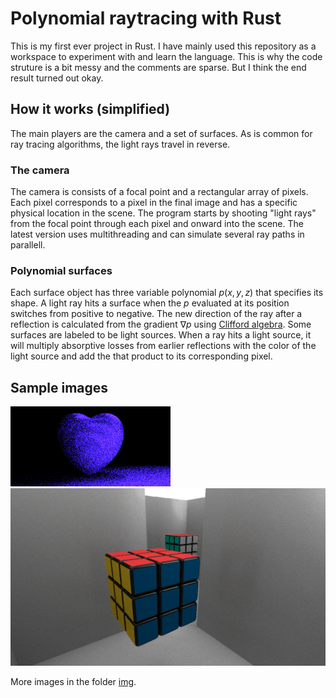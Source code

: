 # Polynomial raytracing with Rust

This is my first ever project in Rust. I have mainly used this repository as a workspace to experiment with and learn the language. This is why the code struture is a bit messy and the comments are sparse. But I think the end result turned out okay.

## How it works (simplified)

The main players are the camera and a set of surfaces. As is common for ray tracing algorithms, the light rays travel in reverse.

### The camera

The camera is consists of a focal point and a rectangular array of pixels. Each pixel corresponds to a pixel in the final image and has a specific physical location in the scene. The program starts by shooting "light rays" from the focal point through each pixel and onward into the scene. The latest version uses multithreading and can simulate several ray paths in parallell.

### Polynomial surfaces

Each surface object has three variable polynomial $p(x,y,z)$ that specifies its shape. A light ray hits a surface when the $p$ evaluated at its position switches from positive to negative. The new direction of the ray after a reflection is calculated from the gradient $\nabla p$ using [Clifford algebra](https://github.com/Cytochromeb6-f/space_alg). Some surfaces are labeled to be light sources. When a ray hits a light source, it will multiply absorptive losses from earlier reflections with the color of the light source and add the that product to its corresponding pixel.

## Sample images

![A heart using a sixth degree polynomial with 22 terms](img\heart.png)
![The smaller cubes are made using p(x,y,z) = x^8 + y^8 + z^8 - c](img\rubikscube200.png)

More images in the folder [img](https://github.com/Cytochromeb6-f/rust-raytracing/tree/master/img).
